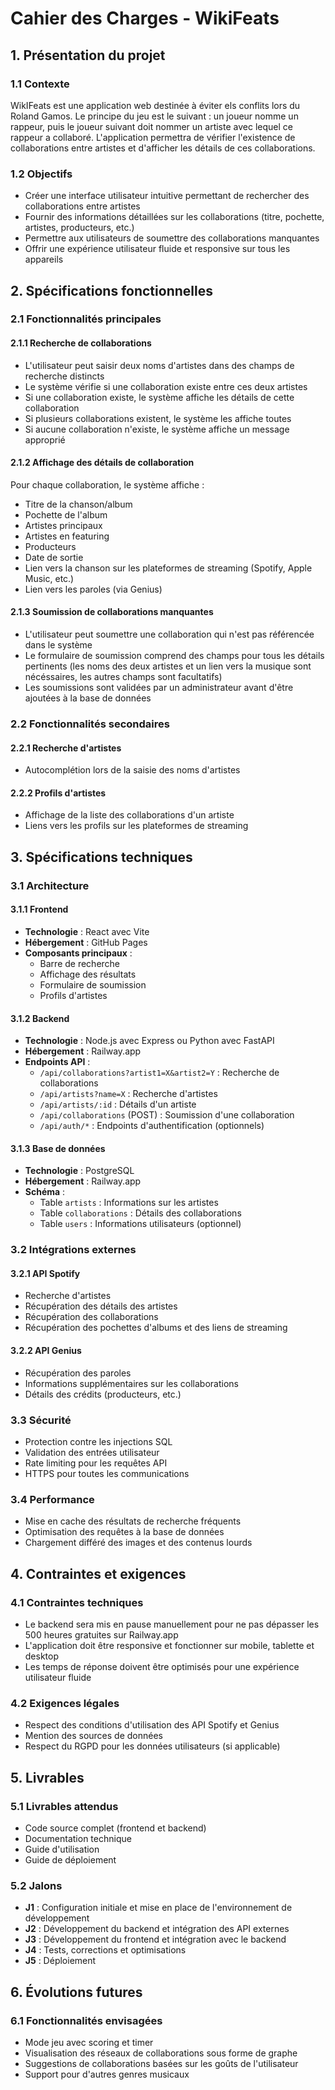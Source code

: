 # Cahier des Charges - WikiFeats

## 1. Présentation du projet

### 1.1 Contexte
WikIFeats est une application web destinée à éviter els conflits lors du Roland Gamos. Le principe du jeu est le suivant : un joueur nomme un rappeur, puis le joueur suivant doit nommer un artiste avec lequel ce rappeur a collaboré. L'application permettra de vérifier l'existence de collaborations entre artistes et d'afficher les détails de ces collaborations.

### 1.2 Objectifs
- Créer une interface utilisateur intuitive permettant de rechercher des collaborations entre artistes
- Fournir des informations détaillées sur les collaborations (titre, pochette, artistes, producteurs, etc.)
- Permettre aux utilisateurs de soumettre des collaborations manquantes
- Offrir une expérience utilisateur fluide et responsive sur tous les appareils

## 2. Spécifications fonctionnelles

### 2.1 Fonctionnalités principales

#### 2.1.1 Recherche de collaborations
- L'utilisateur peut saisir deux noms d'artistes dans des champs de recherche distincts
- Le système vérifie si une collaboration existe entre ces deux artistes
- Si une collaboration existe, le système affiche les détails de cette collaboration
- Si plusieurs collaborations existent, le système les affiche toutes
- Si aucune collaboration n'existe, le système affiche un message approprié

#### 2.1.2 Affichage des détails de collaboration
Pour chaque collaboration, le système affiche :
- Titre de la chanson/album
- Pochette de l'album
- Artistes principaux
- Artistes en featuring
- Producteurs
- Date de sortie
- Lien vers la chanson sur les plateformes de streaming (Spotify, Apple Music, etc.)
- Lien vers les paroles (via Genius)

#### 2.1.3 Soumission de collaborations manquantes
- L'utilisateur peut soumettre une collaboration qui n'est pas référencée dans le système
- Le formulaire de soumission comprend des champs pour tous les détails pertinents (les noms des deux artistes et un lien vers la musique sont nécéssaires, les autres champs sont facultatifs)
- Les soumissions sont validées par un administrateur avant d'être ajoutées à la base de données

### 2.2 Fonctionnalités secondaires

#### 2.2.1 Recherche d'artistes
- Autocomplétion lors de la saisie des noms d'artistes


#### 2.2.2 Profils d'artistes
- Affichage de la liste des collaborations d'un artiste
- Liens vers les profils sur les plateformes de streaming


## 3. Spécifications techniques

### 3.1 Architecture

#### 3.1.1 Frontend
- **Technologie** : React avec Vite
- **Hébergement** : GitHub Pages
- **Composants principaux** :
  - Barre de recherche
  - Affichage des résultats
  - Formulaire de soumission
  - Profils d'artistes

#### 3.1.2 Backend
- **Technologie** : Node.js avec Express ou Python avec FastAPI
- **Hébergement** : Railway.app
- **Endpoints API** :
  - `/api/collaborations?artist1=X&artist2=Y` : Recherche de collaborations
  - `/api/artists?name=X` : Recherche d'artistes
  - `/api/artists/:id` : Détails d'un artiste
  - `/api/collaborations` (POST) : Soumission d'une collaboration
  - `/api/auth/*` : Endpoints d'authentification (optionnels)

#### 3.1.3 Base de données
- **Technologie** : PostgreSQL
- **Hébergement** : Railway.app
- **Schéma** :
  - Table `artists` : Informations sur les artistes
  - Table `collaborations` : Détails des collaborations
  - Table `users` : Informations utilisateurs (optionnel)

### 3.2 Intégrations externes

#### 3.2.1 API Spotify
- Recherche d'artistes
- Récupération des détails des artistes
- Récupération des collaborations
- Récupération des pochettes d'albums et des liens de streaming

#### 3.2.2 API Genius
- Récupération des paroles
- Informations supplémentaires sur les collaborations
- Détails des crédits (producteurs, etc.)

### 3.3 Sécurité
- Protection contre les injections SQL
- Validation des entrées utilisateur
- Rate limiting pour les requêtes API
- HTTPS pour toutes les communications

### 3.4 Performance
- Mise en cache des résultats de recherche fréquents
- Optimisation des requêtes à la base de données
- Chargement différé des images et des contenus lourds

## 4. Contraintes et exigences

### 4.1 Contraintes techniques
- Le backend sera mis en pause manuellement pour ne pas dépasser les 500 heures gratuites sur Railway.app
- L'application doit être responsive et fonctionner sur mobile, tablette et desktop
- Les temps de réponse doivent être optimisés pour une expérience utilisateur fluide

### 4.2 Exigences légales
- Respect des conditions d'utilisation des API Spotify et Genius
- Mention des sources de données
- Respect du RGPD pour les données utilisateurs (si applicable)

## 5. Livrables

### 5.1 Livrables attendus
- Code source complet (frontend et backend)
- Documentation technique
- Guide d'utilisation
- Guide de déploiement

### 5.2 Jalons
- **J1** : Configuration initiale et mise en place de l'environnement de développement
- **J2** : Développement du backend et intégration des API externes
- **J3** : Développement du frontend et intégration avec le backend
- **J4** : Tests, corrections et optimisations
- **J5** : Déploiement

## 6. Évolutions futures

### 6.1 Fonctionnalités envisagées
- Mode jeu avec scoring et timer
- Visualisation des réseaux de collaborations sous forme de graphe
- Suggestions de collaborations basées sur les goûts de l'utilisateur
- Support pour d'autres genres musicaux 
